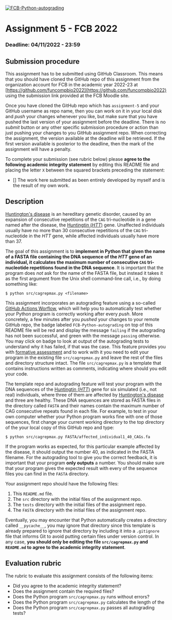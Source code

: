 [![FCB-Python-autograding](../../actions/workflows/fcb_autograding.yml/badge.svg)](../../actions?query=workflow%3AFCB-Python-autograding)

# Assignment 5 - FCB 2022
### Deadline: 04/11/2022 - 23:59

## Submission procedure

This assignment has to be submitted using GitHub Classroom. This
means that you should have cloned the GitHub repo of this assignment from
the organization account for FCB in the academic year 2022-23 at
[https://github.com/funcompbio2022](https://github.com/funcompbio2022)
using the submission link provided at the FCB Moodle site.

Once you have cloned the GitHub repo which has `assignment-5` and your
GitHub username as repo name, then you can work on it in your local disk
and _push_ your changes whenever you like, but make sure that you have pushed
the last version of your assignment before the deadline. There is no
_submit_ button or any other specific submission procedure or action than
just pushing your changes to you GitHub assignment repo. When correcting the
assignment, the version available at the deadline will be retrieved. If the
first version available is posterior to the deadline, then the mark of the
assignment will have a penalty.

To complete your submission (see rubric below) please **agree to the following
academic integrity statement** by editing this README file and placing the
letter `X` between the squared brackets preceding the statement:

- [] The work here submitted as been entirely developed by myself and is the
  result of my own work.

## Description

[Huntington's disease](https://en.wikipedia.org/wiki/Huntington%27s_disease) is
an hereditary genetic disorder, caused by an expansion of consecutive repetitions
of the `CAG` tri-nucleotide in a gene named after the disease, the
[Huntingtin (_HTT_)](https://www.ncbi.nlm.nih.gov/gene/3064) gene. Unaffected
individuals usually have no more than 30 consecutive repetitions of the `CAG`
tri-nucleotide in the _HTT_ gene, while affected individuals usually have more
than 37.

The goal of this assignment is to **implement in Python that given the name
of a FASTA file containing the DNA sequence of the _HTT_ gene of an individual,
it calculates the maximum number of consecutive `CAG` tri-nucleotide repetitions
found in the DNA sequence**. It is important that the program does *not* ask for
the name of the FASTA file, but instead it takes it as the first argument from
the Unix shell command-line call, i.e., by doing something like:

```
$ python src/cagrepmax.py <filename>
```

This assignment incorporates an autograding feature using a so-called
[GitHub Actions Worflow](https://github.com/features/actions), which will
help you to automatically test whether your Python program is
correctly working after every _push_. More concretely, a few minutes after
you _pushed_ your changes to your remote GitHub repo, the badge labeled
`FCB-Python-autograding` on top of this README file will be red and display
the message `failing` if the autograding has not been successful, and
green with the message `passing` otherwise. You may click on badge to
look at output of the autograding tests to understand why it has failed,
if that was the case. This feature provides you with
[formative assessment](https://en.wikipedia.org/wiki/Formative_assessment)
and to work with it you need to edit your program in the existing file
`src/cagrepmax.py` and leave the rest of the files and directory
structure intact. The file `src/cagrepmax.py` is a template that
contains instructions written as comments, indicating where should you
edit your code.

The template repo and autograding feature will test your program with the DNA
sequences of the [Huntingtin (_HTT_)](https://www.ncbi.nlm.nih.gov/gene/3064)
gene for six simulated (i.e., not real) individuals, where three of them are
affected by
[Huntington's disease](https://en.wikipedia.org/wiki/Huntington%27s_disease)
and three are healthy. These DNA sequences are stored as FASTA files in the
directory called `FASTA` and their names contain the maximum number of CAG
consecutive repeats found in each file. For example, to test in your own
computer whether your Python program works fine with one of those sequences,
first change your current working directory to the top directory of the your
local copy of this GitHub repo and type:

```
$ python src/cagrepmax.py FASTA/affected_individual1_40_CAGs.fa
```

If the program works as expected, for this particular example affected by
the disease, it should output the number 40, as indicated in the FASTA filename.
For the autograding tool to give you the correct feedback, it is important that
your program **only outputs** a number. You should make sure that your program
gives the expected result with every of the sequence files you can find in the
`FASTA` directory.

Your assignment repo should have the following files:

  1. This `README.md` file.
  2. The `src` directory with the initial files of the assignment repo.
  3. The `tests` directory with the initial files of the assignment repo.
  4. The `FASTA` directory with the initial files of the assignment repo.

Eventually, you may encounter that Python automatically creates a directory called
`__pycache__`, you may ignore that directory since this template is already
prepared to ignore that directory by including it into a `.gitignore` file that
informs Git to avoid putting certain files under version control. In any case,
**you should only be editing the file `src/cagrepmax.py` and `README.md` to agree
to the academic integrity statement**.

## Evaluation rubric

The rubric to evaluate this assignment consists of the following items:

  * Did you agree to the academic integrity statement?
  * Does the assignment contain the required files?
  * Does the Python program `src/cagrepmax.py` runs without errors?
  * Does the Python program `src/cagrepmax.py` calculates the length of the
  * Does the Python program `src/cagrepmax.py` passes all autograding tests?
